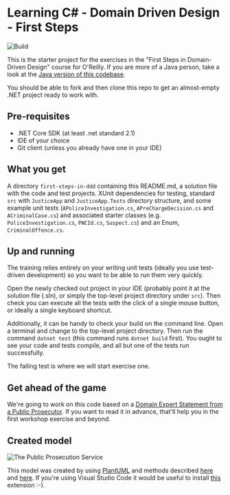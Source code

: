 # Learning C# - Domain Driven Design - First Steps

![Build](https://github.com/First-Steps-in-DDD-Community/first-steps-in-ddd-solutions-dotnet/workflows/Build/badge.svg)

This is the starter project for the exercises in the "First Steps in Domain-Driven Design" course for O'Reilly. If you are more of a Java person, take a look at the [Java version of this codebase](https://github.com/First-Steps-in-DDD-Community/first-steps-in-ddd-solutions/blob/main/README.md).

You should be able to fork and then clone this repo to get an almost-empty .NET project ready to work with.

## Pre-requisites

- .NET Core SDK (at least .net standard 2.1)
- IDE of your choice
- Git client (unless you already have one in your IDE)

## What you get

A directory `first-steps-in-ddd` containing this README.md, a solution file with the code and test projects.
XUnit dependencies for testing, standard `src` with `JusticeApp` and `JusticeApp.Tests` directory structure, and some example unit tests
(`APoliceInvestigation.cs`, `APreChargeDecision.cs` and `ACriminalCase.cs`) and associated starter
classes (e.g. `PoliceInvestigation.cs`, `PNCId.cs`, `Suspect.cs`) and an Enum, `CriminalOffence.cs`.

## Up and running

The training relies entirely on your writing unit tests (ideally you use test-driven development)
so you want to be able to run them very quickly.

Open the newly checked out project in your IDE (probably point it at the solution file (.sln), or simply the
top-level project directory under `src`). Then check you can execute all the tests with the click of a single mouse
button, or ideally a single keyboard shortcut.

Additionally, it can be handy to check your build on the command line. Open a terminal and change to the
top-level project directory. Then run the command `dotnet test` (this command runs `dotnet build` first).
You ought to see your code and tests compile, and all but one of the tests run successfully.

The failing test is where we will start exercise one.

## Get ahead of the game

We're going to work on this code based on a [Domain Expert Statement from a Public Prosecutor](https://docs.google.com/document/d/1HpRJj1lk_M80Xvwzs5F-lZ1oACkVNeWRMG0s7BQxZzk/edit?usp=sharing). If you want to read it in advance, that'll help you in the first workshop exercise and beyond.

## Created model

![The Public Prosecution Service](http://www.plantuml.com/plantuml/svg/9Sun4i8m34JHdbF00HprL2beEOInHQB1aJnQcLoVPAX-yRRO6P4znjOkDz7IHkNXxRf6TDo9FE_J8h6Erm1xCGtMc8fj1Ep2OIgsuoFKEBkABgbWpTvJjIsBfkhovIECqzxYY8JW3ZgPgXNGupzzMkKszVF9p5gF_W00)

This model was created by using [PlantUML](https://plantuml.com/) and methods described [here](https://gist.github.com/noamtamim/f11982b28602bd7e604c233fbe9d910f) and [here](https://stackoverflow.com/questions/32203610/how-to-integrate-uml-diagrams-into-gitlab-or-github/32771815#32771815). If you're using Visual Studio Code it would be useful to install [this](https://marketplace.visualstudio.com/items?itemName=jebbs.plantuml) extension :-).
